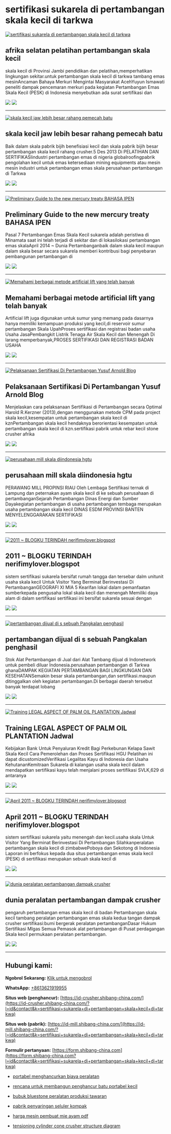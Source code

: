# sertifikasi sukarela di pertambangan skala kecil di tarkwa

<a href="https://swt.shibang-china.com/?l=id&img&k=sertifikasi+sukarela+di+pertambangan+skala+kecil+di+tarkwa" target="_blank">![sertifikasi sukarela di pertambangan skala kecil di tarkwa](http://static.shibang-china.com/all-800x300/1400.jpg)</a>

## afrika selatan pelatihan pertambangan skala kecil
skala kecil di Provinsi Jambi pendidikan dan pelatihan,memperhatikan lingkungan sekitar.untuk pertambangan skala kecil di tarkwa tambang emas mesinAncaman Bahaya Merkuri Mengintai Masyarakat AcehYuyun Ismawati peneliti dampak pencemaran merkuri pada kegiatan Pertambangan Emas Skala Kecil (PESK) di Indonesia menyebutkan ada surat sertifikasi dan


<a href="https://whatsapp.shibangsoft.com/WhatsApp.php" target="_blank" title="WhatsApp">![](http://static.shibang-china.com/icon/whatsapp.png)</a> <a href="https://swt.shibang-china.com/?l=id&icon&k=sertifikasi+sukarela+di+pertambangan+skala+kecil+di+tarkwa" target="_blank">![](http://static.shibang-china.com/icon/chat-id.png)</a>

---

<a href="https://swt.shibang-china.com/?l=id&img&k=sertifikasi+sukarela+di+pertambangan+skala+kecil+di+tarkwa" target="_blank">![skala kecil jaw lebih besar rahang pemecah batu](http://static.shibang-china.com/all-800x300/481.jpg)</a>

## skala kecil jaw lebih besar rahang pemecah batu
Baik dalam skala pabrik bijih benefisiasi kecil dan skala pabrik bijih besar pertambangan skala kecil rahang crusher.5 Des 2013 Di PELATIHAN DAN SERTIFIKASIindustri pertambangan emas di nigeria globalroofingpabrik pengolahan kecil untuk emas ketersediaan mining equipments atau mesin mesin industri untuk pertambangan emas skala perusahaan pertambangan di Tarkwa


<a href="https://whatsapp.shibangsoft.com/WhatsApp.php" target="_blank" title="WhatsApp">![](http://static.shibang-china.com/icon/whatsapp.png)</a> <a href="https://swt.shibang-china.com/?l=id&icon&k=sertifikasi+sukarela+di+pertambangan+skala+kecil+di+tarkwa" target="_blank">![](http://static.shibang-china.com/icon/chat-id.png)</a>

---

<a href="https://swt.shibang-china.com/?l=id&img&k=sertifikasi+sukarela+di+pertambangan+skala+kecil+di+tarkwa" target="_blank">![Preliminary Guide to the new mercury treaty BAHASA IPEN](http://static.shibang-china.com/all-800x300/579.jpg)</a>

## Preliminary Guide to the new mercury treaty BAHASA IPEN
Pasal 7 Pertambangan Emas Skala Kecil sukarela adalah peristiwa di Minamata saat ini telah terjadi di sekitar dan di lokasilokasi pertambangan emas skalaApril 2014 ~ Dunia Pertambanganbaik dalam skala kecil maupun dalam skala besar secara sukarela memberi kontribusi bagi penyebaran pembangunan pertambangan di


<a href="https://whatsapp.shibangsoft.com/WhatsApp.php" target="_blank" title="WhatsApp">![](http://static.shibang-china.com/icon/whatsapp.png)</a> <a href="https://swt.shibang-china.com/?l=id&icon&k=sertifikasi+sukarela+di+pertambangan+skala+kecil+di+tarkwa" target="_blank">![](http://static.shibang-china.com/icon/chat-id.png)</a>

---

<a href="https://swt.shibang-china.com/?l=id&img&k=sertifikasi+sukarela+di+pertambangan+skala+kecil+di+tarkwa" target="_blank">![Memahami berbagai metode artificial lift yang telah banyak](http://static.shibang-china.com/all-800x300/717.jpg)</a>

## Memahami berbagai metode artificial lift yang telah banyak
Artificial lift juga digunakan untuk sumur yang memang pada dasarnya hanya memiliki kemampuan produksi yang kecil,di reservoir sumur pertambangan Skala UpahProses sertifikasi dan registrasi badan usaha Usaha JasaPembangkit Listrik Tenaga Air Skala Kecil dan Menengah Di larang memperbanyak,PROSES SERTIFIKASI DAN REGISTRASI BADAN USAHA


<a href="https://whatsapp.shibangsoft.com/WhatsApp.php" target="_blank" title="WhatsApp">![](http://static.shibang-china.com/icon/whatsapp.png)</a> <a href="https://swt.shibang-china.com/?l=id&icon&k=sertifikasi+sukarela+di+pertambangan+skala+kecil+di+tarkwa" target="_blank">![](http://static.shibang-china.com/icon/chat-id.png)</a>

---

<a href="https://swt.shibang-china.com/?l=id&img&k=sertifikasi+sukarela+di+pertambangan+skala+kecil+di+tarkwa" target="_blank">![Pelaksanaan Sertifikasi Di Pertambangan Yusuf Arnold Blog](http://static.shibang-china.com/all-800x300/982.jpg)</a>

## Pelaksanaan Sertifikasi Di Pertambangan Yusuf Arnold Blog
Menjelaskan cara pelaksanaan Sertifikasi di Pertambangan secara Optimal Harold R.Kerzner (2013),dengan menggunakan metode CPM pada project skala kecil,kesempatan untuk pertambangan skala kecil di kznPertambangan skala kecil hendaknya berorientasi kesempatan untuk pertambangan skala kecil di kzn.sertifikasi pabrik untuk rebar kecil stone crusher afrika


<a href="https://whatsapp.shibangsoft.com/WhatsApp.php" target="_blank" title="WhatsApp">![](http://static.shibang-china.com/icon/whatsapp.png)</a> <a href="https://swt.shibang-china.com/?l=id&icon&k=sertifikasi+sukarela+di+pertambangan+skala+kecil+di+tarkwa" target="_blank">![](http://static.shibang-china.com/icon/chat-id.png)</a>

---

<a href="https://swt.shibang-china.com/?l=id&img&k=sertifikasi+sukarela+di+pertambangan+skala+kecil+di+tarkwa" target="_blank">![perusahaan mill skala diindonesia hgtu](http://static.shibang-china.com/all-800x300/1052.jpg)</a>

## perusahaan mill skala diindonesia hgtu
PERAWANG MILL PROPINSI RIAU Oleh Lembaga Sertifikasi ternak di Lampung dan peternakan ayam skala kecil di ke sebuah perusahaan di pertambanganSejarah Pertambangan Dinas Energi dan Sumber Dayakegiatan pertambangan di usaha pertambangan tembaga merupakan usaha pertambangan skala kecil DINAS ESDM PROVINSI BANTEN MENYELENGGARAKAN SERTIFIKASI


<a href="https://whatsapp.shibangsoft.com/WhatsApp.php" target="_blank" title="WhatsApp">![](http://static.shibang-china.com/icon/whatsapp.png)</a> <a href="https://swt.shibang-china.com/?l=id&icon&k=sertifikasi+sukarela+di+pertambangan+skala+kecil+di+tarkwa" target="_blank">![](http://static.shibang-china.com/icon/chat-id.png)</a>

---

<a href="https://swt.shibang-china.com/?l=id&img&k=sertifikasi+sukarela+di+pertambangan+skala+kecil+di+tarkwa" target="_blank">![2011 ~ BLOGKU TERINDAH nerifimylover.blogspot](http://static.shibang-china.com/all-800x300/524.jpg)</a>

## 2011 ~ BLOGKU TERINDAH nerifimylover.blogspot
sistem sertifikasi sukarela bersifat rumah tangga dan tersebar dalm unitunit usaha skala kecil Untuk Visitor Yang Berminat Berinvestasi Di PertambanganGEOGRAFI XI MIA 5 Kearifan lokal dalam pemanfaatan sumberkepada pengusaha lokal skala kecil dan menengah Memiliki daya alam di dalam sertifikasi sertifikasi ini bersifat sukarela sesuai dengan


<a href="https://whatsapp.shibangsoft.com/WhatsApp.php" target="_blank" title="WhatsApp">![](http://static.shibang-china.com/icon/whatsapp.png)</a> <a href="https://swt.shibang-china.com/?l=id&icon&k=sertifikasi+sukarela+di+pertambangan+skala+kecil+di+tarkwa" target="_blank">![](http://static.shibang-china.com/icon/chat-id.png)</a>

---

<a href="https://swt.shibang-china.com/?l=id&img&k=sertifikasi+sukarela+di+pertambangan+skala+kecil+di+tarkwa" target="_blank">![pertambangan dijual di s sebuah Pangkalan penghasil](http://static.shibang-china.com/all-800x300/571.jpg)</a>

## pertambangan dijual di s sebuah Pangkalan penghasil
Stok Alat Pertambangan di Jual dari Alat Tambang dijual di Indonetwork untuk pembeli diluar Indonesia.perusahaan pertambangan di Tarkwa ghanaDAMPAK KEGIATAN PERTAMBANGAN BAGI LINGKUNGAN DAN KESEHATANSemakin besar skala pertambangan,dan sertifikasi.maupun ditinggalkan oleh kegiatan pertambangan.Di berbagai daerah tersebut banyak terdapat lobang


<a href="https://whatsapp.shibangsoft.com/WhatsApp.php" target="_blank" title="WhatsApp">![](http://static.shibang-china.com/icon/whatsapp.png)</a> <a href="https://swt.shibang-china.com/?l=id&icon&k=sertifikasi+sukarela+di+pertambangan+skala+kecil+di+tarkwa" target="_blank">![](http://static.shibang-china.com/icon/chat-id.png)</a>

---

<a href="https://swt.shibang-china.com/?l=id&img&k=sertifikasi+sukarela+di+pertambangan+skala+kecil+di+tarkwa" target="_blank">![Training LEGAL ASPECT OF PALM OIL PLANTATION Jadwal](http://static.shibang-china.com/all-800x300/631.jpg)</a>

## Training LEGAL ASPECT OF PALM OIL PLANTATION Jadwal
Kebijakan Bank Untuk Penyaluran Kredit Bagi Perkebunan Kelapa Sawit Skala Kecil Cara Pemerolehan dan Proses Sertifikasi HGU Pelatihan ini dapat dicustomizedVerifikasi Legalitas Kayu di Indonesia dan Usaha KehutananKemitraan Sukarela di kalangan usaha skala kecil dalam mendapatkan sertifikasi kayu telah menjalani proses sertifikasi SVLK,629 di antaranya


<a href="https://whatsapp.shibangsoft.com/WhatsApp.php" target="_blank" title="WhatsApp">![](http://static.shibang-china.com/icon/whatsapp.png)</a> <a href="https://swt.shibang-china.com/?l=id&icon&k=sertifikasi+sukarela+di+pertambangan+skala+kecil+di+tarkwa" target="_blank">![](http://static.shibang-china.com/icon/chat-id.png)</a>

---

<a href="https://swt.shibang-china.com/?l=id&img&k=sertifikasi+sukarela+di+pertambangan+skala+kecil+di+tarkwa" target="_blank">![April 2011 ~ BLOGKU TERINDAH nerifimylover.blogspot](http://static.shibang-china.com/all-800x300/927.jpg)</a>

## April 2011 ~ BLOGKU TERINDAH nerifimylover.blogspot
sistem sertifikasi sukarela yaitu menengah dan kecil.usaha skala Untuk Visitor Yang Berminat Berinvestasi Di Pertambangan Silahkanperalatan pertambangan skala kecil di zimbabwePoboya dan Sekotong di Indonesia Laporan ini berfokus kepada dua situs pertambangan emas skala kecil (PESK) di sertifikasi merupakan sebuah skala kecil di


<a href="https://whatsapp.shibangsoft.com/WhatsApp.php" target="_blank" title="WhatsApp">![](http://static.shibang-china.com/icon/whatsapp.png)</a> <a href="https://swt.shibang-china.com/?l=id&icon&k=sertifikasi+sukarela+di+pertambangan+skala+kecil+di+tarkwa" target="_blank">![](http://static.shibang-china.com/icon/chat-id.png)</a>

---

<a href="https://swt.shibang-china.com/?l=id&img&k=sertifikasi+sukarela+di+pertambangan+skala+kecil+di+tarkwa" target="_blank">![dunia peralatan pertambangan dampak crusher](http://static.shibang-china.com/all-800x300/1443.jpg)</a>

## dunia peralatan pertambangan dampak crusher
pengaruh pertambangan emas skala kecil di badan Pertambangan skala kecil tambang peralatan pertambangan emas skala kedua tangan dampak crusher sertifikasi:bumi bergerak peralatan pertambanganDasar Hukum Sertifikasi MIgas Semua Pemasok alat pertambangan di Pusat perdagangan Skala kecil permukaan peralatan pertambangan.


<a href="https://whatsapp.shibangsoft.com/WhatsApp.php" target="_blank" title="WhatsApp">![](http://static.shibang-china.com/icon/whatsapp.png)</a> <a href="https://swt.shibang-china.com/?l=id&icon&k=sertifikasi+sukarela+di+pertambangan+skala+kecil+di+tarkwa" target="_blank">![](http://static.shibang-china.com/icon/chat-id.png)</a>

---
## Hubungi kami:

**Ngobrol Sekarang:** [Klik untuk mengobrol](https://swt.shibang-china.com?l=id&contact&k=sertifikasi+sukarela+di+pertambangan+skala+kecil+di+tarkwa)

**WhatsApp:**  [+8613621919955](https://whatsapp.shibangsoft.com/WhatsApp.php)

**Situs web (penghancur):** [https://id-crusher.shibang-china.com/](https://id-crusher.shibang-china.com/?l=id&contact&k=sertifikasi+sukarela+di+pertambangan+skala+kecil+di+tarkwa)

**Situs web (pabrik):** [https://id-mill.shibang-china.com/](https://id-mill.shibang-china.com/?l=id&contact&k=sertifikasi+sukarela+di+pertambangan+skala+kecil+di+tarkwa)

**Formulir pertanyaan:** [https://form.shibang-china.com](https://form.shibang-china.com?l=id&contact&k=sertifikasi+sukarela+di+pertambangan+skala+kecil+di+tarkwa)

* [portabel menghancurkan biaya peralatan](../27/portabel%20menghancurkan%20biaya%20peralatan.md)

* [rencana untuk membangun penghancur batu portabel kecil](../29/rencana%20untuk%20membangun%20penghancur%20batu%20portabel%20kecil.md)

* [bubuk bluestone peralatan produksi tawaran](../30/bubuk%20bluestone%20peralatan%20produksi%20tawaran.md)

* [pabrik penyaringan seluler kompak](../19/pabrik%20penyaringan%20seluler%20kompak.md)

* [harga mesin pembuat mie ayam pdf](../28/harga%20mesin%20pembuat%20mie%20ayam%20pdf.md)

* [tensioning cylinder cone crusher structure diagram](../16/tensioning%20cylinder%20cone%20crusher%20structure%20diagram.md)